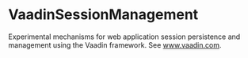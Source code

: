 VaadinSessionManagement
=======================

Experimental mechanisms for web application session persistence and management using the Vaadin framework. See www.vaadin.com. 
